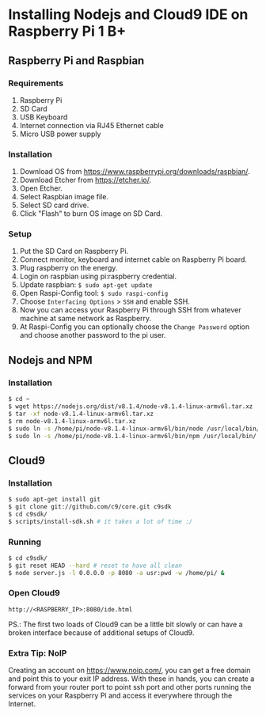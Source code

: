# Installing Nodejs and Cloud9 IDE on Raspberry Pi 1 B+

## Raspberry Pi and Raspbian
### Requirements
1. Raspberry Pi
2. SD Card
3. USB Keyboard
4. Internet connection via RJ45 Ethernet cable
5. Micro USB power supply

### Installation
1. Download OS from https://www.raspberrypi.org/downloads/raspbian/.
2. Download Etcher from https://etcher.io/.
3. Open Etcher.
4. Select Raspbian image file.
5. Select SD card drive.
6. Click "Flash" to burn OS image on SD Card.

### Setup
1. Put the SD Card on Raspberry Pi.
2. Connect monitor, keyboard and internet cable on Raspberry Pi board.
3. Plug raspberry on the energy.
4. Login on raspbian using pi:raspberry credential.
5. Update raspbian: `$ sudo apt-get update`
6. Open Raspi-Config tool: `$ sudo raspi-config`
7. Choose `Interfacing Options` > `SSH` and enable SSH.
8. Now you can access your Raspberry Pi through SSH from whatever
machine at same network as Raspberry.
9. At Raspi-Config you can optionally choose the `Change Password`
option and choose another password to the pi user.


## Nodejs and NPM
### Installation
```sh
$ cd ~
$ wget https://nodejs.org/dist/v8.1.4/node-v8.1.4-linux-armv6l.tar.xz
$ tar -xf node-v8.1.4-linux-armv6l.tar.xz
$ rm node-v8.1.4-linux-armv6l.tar.xz
$ sudo ln -s /home/pi/node-v8.1.4-linux-armv6l/bin/node /usr/local/bin/
$ sudo ln -s /home/pi/node-v8.1.4-linux-armv6l/bin/npm /usr/local/bin/
```

## Cloud9
### Installation
```sh
$ sudo apt-get install git
$ git clone git://github.com/c9/core.git c9sdk
$ cd c9sdk/
$ scripts/install-sdk.sh # it takes a lot of time :/
```

### Running
```sh
$ cd c9sdk/
$ git reset HEAD --hard # reset to have all clean
$ node server.js -l 0.0.0.0 -p 8080 -a usr:pwd -w /home/pi/ &
```

### Open Cloud9
`http://<RASPBERRY_IP>:8080/ide.html`

PS.: The first two loads of Cloud9 can be a little bit slowly or can have
a broken interface because of additional setups of Cloud9.

### Extra Tip: NoIP
Creating an account on https://www.noip.com/, you can get a free domain
and point this to your exit IP address. With these in hands, you can create
a forward from your router port to point ssh port and other ports running the
services on your Raspberry Pi and access it everywhere through the Internet.
